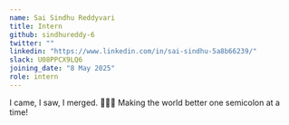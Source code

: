 ```yaml
---
name: Sai Sindhu Reddyvari
title: Intern
github: sindhureddy-6
twitter: ""
linkedin: "https://www.linkedin.com/in/sai-sindhu-5a8b66239/"
slack: U08PPCX9LQ6
joining_date: "8 May 2025"
role: intern
---
```


I came, I saw, I merged. 🧑‍💻✨ Making the world better one semicolon at a time!
